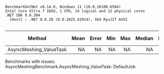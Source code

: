```

BenchmarkDotNet v0.14.0, Windows 11 (10.0.26100.6584)
Intel Core Ultra 7 165U, 1 CPU, 14 logical and 12 physical cores
.NET SDK 9.0.304
  [Host] : .NET 8.0.20 (8.0.2025.41914), X64 RyuJIT AVX2


```
| Method                 | Mean | Error | Min | Max | Median | Ratio | RatioSD | Alloc Ratio |
|----------------------- |-----:|------:|----:|----:|-------:|------:|--------:|------------:|
| AsyncMeshing_ValueTask |   NA |    NA |  NA |  NA |     NA |     ? |       ? |           ? |

Benchmarks with issues:
  AsyncMeshingBenchmark.AsyncMeshing_ValueTask: DefaultJob
